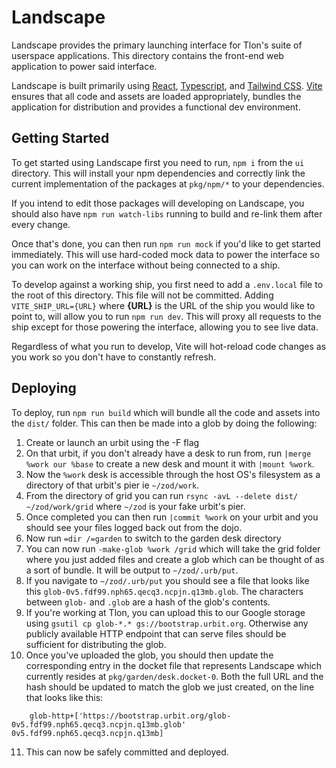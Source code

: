 # Landscape

Landscape provides the primary launching interface for Tlon's suite of userspace applications. This directory contains the front-end web application to power said interface.

Landscape is built primarily using [React], [Typescript], and [Tailwind CSS]. [Vite] ensures that all code and assets are loaded appropriately, bundles the application for distribution and provides a functional dev environment.

## Getting Started

To get started using Landscape first you need to run, `npm i` from the `ui` directory. This will install your npm dependencies and correctly link the current implementation of the packages at `pkg/npm/*` to your dependencies.

If you intend to edit those packages will developing on Landscape, you should also have `npm run watch-libs` running to build and re-link them after every change.

Once that's done, you can then run `npm run mock` if you'd like to get started immediately. This will use hard-coded mock data to power the interface so you can work on the interface without being connected to a ship.

To develop against a working ship, you first need to add a `.env.local` file to the root of this directory. This file will not be committed. Adding `VITE_SHIP_URL={URL}` where **{URL}** is the URL of the ship you would like to point to, will allow you to run `npm run dev`. This will proxy all requests to the ship except for those powering the interface, allowing you to see live data.

Regardless of what you run to develop, Vite will hot-reload code changes as you work so you don't have to constantly refresh.

## Deploying

To deploy, run `npm run build` which will bundle all the code and assets into the `dist/` folder. This can then be made into a glob by doing the following:

1. Create or launch an urbit using the -F flag
2. On that urbit, if you don't already have a desk to run from, run `|merge %work our %base` to create a new desk and mount it with `|mount %work`.
3. Now the `%work` desk is accessible through the host OS's filesystem as a directory of that urbit's pier ie `~/zod/work`.
4. From the directory of grid you can run `rsync -avL --delete dist/ ~/zod/work/grid` where `~/zod` is your fake urbit's pier.
5. Once completed you can then run `|commit %work` on your urbit and you should see your files logged back out from the dojo.
6. Now run `=dir /=garden` to switch to the garden desk directory
7. You can now run `-make-glob %work /grid` which will take the grid folder where you just added files and create a glob which can be thought of as a sort of bundle. It will be output to `~/zod/.urb/put`.
8. If you navigate to `~/zod/.urb/put` you should see a file that looks like this `glob-0v5.fdf99.nph65.qecq3.ncpjn.q13mb.glob`. The characters between `glob-` and `.glob` are a hash of the glob's contents.
9. If you're working at Tlon, you can upload this to our Google storage using `gsutil cp glob-*.* gs://bootstrap.urbit.org`. Otherwise any publicly available HTTP endpoint that can serve files should be sufficient for distributing the glob.
10. Once you've uploaded the glob, you should then update the corresponding entry in the docket file that represents Landscape which currently resides at `pkg/garden/desk.docket-0`. Both the full URL and the hash should be updated to match the glob we just created, on the line that looks like this:

```hoon
    glob-http+['https://bootstrap.urbit.org/glob-0v5.fdf99.nph65.qecq3.ncpjn.q13mb.glob' 0v5.fdf99.nph65.qecq3.ncpjn.q13mb]
```

11. This can now be safely committed and deployed.

[react]: https://reactjs.org/
[typescript]: https://www.typescriptlang.org/
[tailwind css]: https://tailwindcss.com/
[vite]: https://vitejs.dev/
